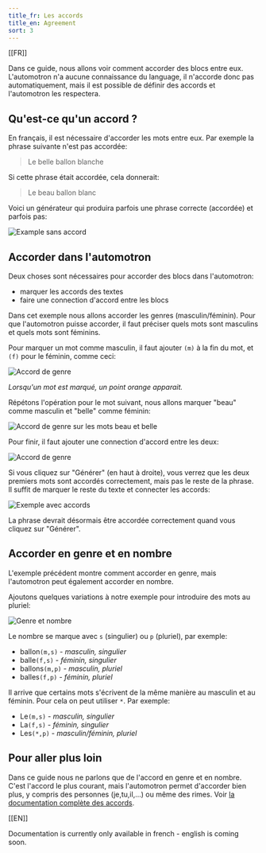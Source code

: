 ```yaml
---
title_fr: Les accords
title_en: Agreement
sort: 3
---
```


[[FR]]

Dans ce guide, nous allons voir comment accorder des blocs entre eux. L'automotron n'a aucune connaissance du language, il n'accorde donc pas automatiquement, mais il est possible de définir des accords et l'automotron les respectera.

## Qu'est-ce qu'un accord ?

En français, il est nécessaire d'accorder les mots entre eux. Par exemple la phrase suivante n'est pas accordée:

> Le belle ballon blanche

Si cette phrase était accordée, cela donnerait:

> Le beau ballon blanc

Voici un générateur qui produira parfois une phrase correcte (accordée) et parfois pas:

![Example sans accord](/img/content/guides/les-accords/sans-accord.png)

## Accorder dans l'automotron

Deux choses sont nécessaires pour accorder des blocs dans l'automotron:

- marquer les accords des textes
- faire une connection d'accord entre les blocs

Dans cet exemple nous allons accorder les genres (masculin/féminin). Pour que l'automotron puisse accorder, il faut préciser quels mots sont masculins et quels mots sont féminins.

Pour marquer un mot comme masculin, il faut ajouter `(m)` à la fin du mot, et `(f)` pour le féminin, comme ceci:

![Accord de genre](/img/content/guides/les-accords/accord-genre.gif)

_Lorsqu'un mot est marqué, un point orange apparait._

Répétons l'opération pour le mot suivant, nous allons marquer "beau" comme masculin et "belle" comme féminin:

![Accord de genre sur les mots beau et belle](/img/content/guides/les-accords/beau-belle.png)

Pour finir, il faut ajouter une connection d'accord entre les deux:

![Accord de genre](/img/content/guides/les-accords/connection-accord.gif)

Si vous cliquez sur "Générer" (en haut à droite), vous verrez que les deux premiers mots sont accordés correctement, mais pas le reste de la phrase. Il suffit de marquer le reste du texte et connecter les accords:

![Exemple avec accords](/img/content/guides/les-accords/avec-accords.png)

La phrase devrait désormais être accordée correctement quand vous cliquez sur "Générer".

## Accorder en genre et en nombre

L'exemple précédent montre comment accorder en genre, mais l'automotron peut également accorder en nombre.

Ajoutons quelques variations à notre exemple pour introduire des mots au pluriel:

![Genre et nombre](/img/content/guides/les-accords/genre-et-nombre.png)

Le nombre se marque avec `s` (singulier) ou `p` (pluriel), par exemple:

- ballon`(m,s)` - _masculin, singulier_
- balle`(f,s)` - _féminin, singulier_
- ballons`(m,p)` - _masculin, pluriel_
- balles`(f,p)` - _féminin, pluriel_

Il arrive que certains mots s'écrivent de la même manière au masculin et au féminin. Pour cela on peut utiliser `*`. Par exemple:

- Le`(m,s)` - _masculin, singulier_
- La`(f,s)` - _féminin, singulier_
- Les`(*,p)` - _masculin/féminin, pluriel_

## Pour aller plus loin

Dans ce guide nous ne parlons que de l'accord en genre et en nombre. C'est l'accord le plus courant, mais l'automotron permet d'accorder bien plus, y compris des personnes (je,tu,il,...) ou même des rimes. Voir [la documentation complète des accords](/doc/agreement).

[[EN]]

Documentation is currently only available in french - english is coming soon.
